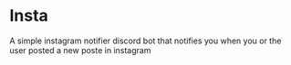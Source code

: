 # Insta
A simple instagram notifier discord bot that notifies you when you or the user posted a new poste in instagram
